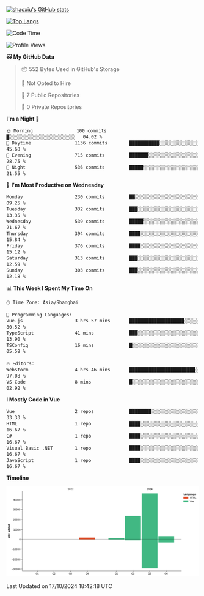 [![shaoxiu's GitHub stats](https://github-readme-stats.vercel.app/api?username=shaoxiu&count_private=true&show_icons=true)](https://github.com/anuraghazra/github-readme-stats)

[![Top Langs](https://github-readme-stats.vercel.app/api/top-langs/?username=shaoxiu&layout=compact)](https://github.com/anuraghazra/github-readme-stats)


<!--START_SECTION:waka-->
![Code Time](http://img.shields.io/badge/Code%20Time-101%20hrs%202%20mins-blue)

![Profile Views](http://img.shields.io/badge/Profile%20Views-0-blue)

**🐱 My GitHub Data** 

> 📦 552 Bytes Used in GitHub's Storage 
 > 
> 🚫 Not Opted to Hire
 > 
> 📜 7 Public Repositories 
 > 
> 🔑 0 Private Repositories 
 > 
**I'm a Night 🦉** 

```text
🌞 Morning                100 commits         █░░░░░░░░░░░░░░░░░░░░░░░░   04.02 % 
🌆 Daytime                1136 commits        ███████████░░░░░░░░░░░░░░   45.68 % 
🌃 Evening                715 commits         ███████░░░░░░░░░░░░░░░░░░   28.75 % 
🌙 Night                  536 commits         █████░░░░░░░░░░░░░░░░░░░░   21.55 % 
```
📅 **I'm Most Productive on Wednesday** 

```text
Monday                   230 commits         ██░░░░░░░░░░░░░░░░░░░░░░░   09.25 % 
Tuesday                  332 commits         ███░░░░░░░░░░░░░░░░░░░░░░   13.35 % 
Wednesday                539 commits         █████░░░░░░░░░░░░░░░░░░░░   21.67 % 
Thursday                 394 commits         ████░░░░░░░░░░░░░░░░░░░░░   15.84 % 
Friday                   376 commits         ████░░░░░░░░░░░░░░░░░░░░░   15.12 % 
Saturday                 313 commits         ███░░░░░░░░░░░░░░░░░░░░░░   12.59 % 
Sunday                   303 commits         ███░░░░░░░░░░░░░░░░░░░░░░   12.18 % 
```


📊 **This Week I Spent My Time On** 

```text
🕑︎ Time Zone: Asia/Shanghai

💬 Programming Languages: 
Vue.js                   3 hrs 57 mins       ████████████████████░░░░░   80.52 % 
TypeScript               41 mins             ███░░░░░░░░░░░░░░░░░░░░░░   13.90 % 
TSConfig                 16 mins             █░░░░░░░░░░░░░░░░░░░░░░░░   05.58 % 

🔥 Editors: 
WebStorm                 4 hrs 46 mins       ████████████████████████░   97.08 % 
VS Code                  8 mins              █░░░░░░░░░░░░░░░░░░░░░░░░   02.92 % 
```

**I Mostly Code in Vue** 

```text
Vue                      2 repos             ████████░░░░░░░░░░░░░░░░░   33.33 % 
HTML                     1 repo              ████░░░░░░░░░░░░░░░░░░░░░   16.67 % 
C#                       1 repo              ████░░░░░░░░░░░░░░░░░░░░░   16.67 % 
Visual Basic .NET        1 repo              ████░░░░░░░░░░░░░░░░░░░░░   16.67 % 
JavaScript               1 repo              ████░░░░░░░░░░░░░░░░░░░░░   16.67 % 
```



**Timeline**

![Lines of Code chart](https://raw.githubusercontent.com/shaoxiu/shaoxiu/main/assets/bar_graph.png)


 Last Updated on 17/10/2024 18:42:18 UTC
<!--END_SECTION:waka-->
